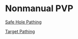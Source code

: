 # Nonmanual PVP

[Safe Hole Pathing](https://streamable.com/4oyfl9)


[Target Pathing](https://streamable.com/9069im)
